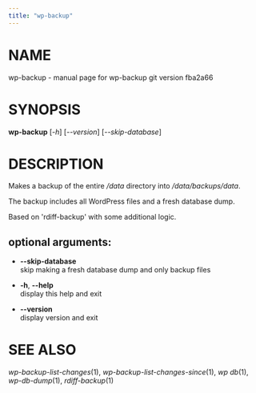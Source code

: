 ```yaml
---
title: "wp-backup"
---
```



# NAME

wp-backup - manual page for wp-backup git version fba2a66

# SYNOPSIS

**wp-backup** \[*-h*\] \[*--version*\] \[*--skip-database*\]

# DESCRIPTION

Makes a backup of the entire */data* directory into
*/data/backups/data*.

The backup includes all WordPress files and a fresh database dump.

Based on 'rdiff-backup' with some additional logic.

## optional arguments:

  - **--skip-database**  
    skip making a fresh database dump and only backup files

  - **-h**, **--help**  
    display this help and exit

  - **--version**  
    display version and exit

# SEE ALSO

*wp-backup-list-changes*(1), *wp-backup-list-changes-since*(1), *wp
db*(1), *wp-db-dump*(1), *rdiff-backup*(1)
